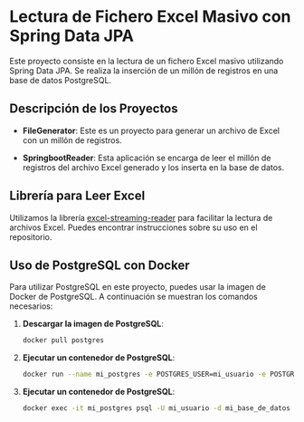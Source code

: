 # Lectura de Fichero Excel Masivo con Spring Data JPA

Este proyecto consiste en la lectura de un fichero Excel masivo utilizando Spring Data JPA. Se realiza la inserción de un millón de registros en una base de datos PostgreSQL.

## Descripción de los Proyectos

- **FileGenerator**: Este es un proyecto para generar un archivo de Excel con un millón de registros.

- **SpringbootReader**: Esta aplicación se encarga de leer el millón de registros del archivo Excel generado y los inserta en la base de datos.

## Librería para Leer Excel

Utilizamos la librería [excel-streaming-reader](https://github.com/monitorjbl/excel-streaming-reader) para facilitar la lectura de archivos Excel. Puedes encontrar instrucciones sobre su uso en el repositorio.

## Uso de PostgreSQL con Docker

Para utilizar PostgreSQL en este proyecto, puedes usar la imagen de Docker de PostgreSQL. A continuación se muestran los comandos necesarios:

1. **Descargar la imagen de PostgreSQL**:

   ```bash
   docker pull postgres
   
2. **Ejecutar un contenedor de PostgreSQL**:

   ```bash
   docker run --name mi_postgres -e POSTGRES_USER=mi_usuario -e POSTGRES_PASSWORD=mi_contraseña -e POSTGRES_DB=mi_base_de_datos -p 5432:5432 -d postgres

3. **Ejecutar un contenedor de PostgreSQL**:

   ```bash
   docker exec -it mi_postgres psql -U mi_usuario -d mi_base_de_datos
